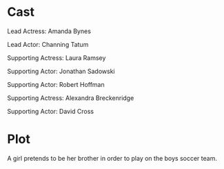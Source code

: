 <h1>Cast</h1>
Lead Actress: Amanda Bynes

Lead Actor: Channing Tatum

Supporting Actress: Laura Ramsey

Supporting Actor: Jonathan Sadowski

Supporting Actor: Robert Hoffman

Supporting Actress: Alexandra Breckenridge

Supporting Actor: David Cross


<h1>Plot</h1>
A girl pretends to be her brother in order to play on the boys soccer team.
